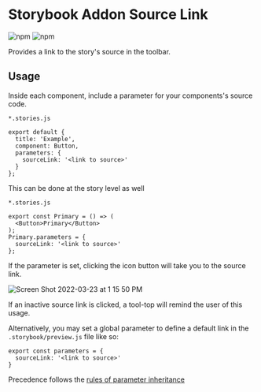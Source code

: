 # Storybook Addon Source Link
![npm](https://img.shields.io/npm/v/storybook-source-link) ![npm](https://img.shields.io/npm/dw/storybook-source-link)

Provides a link to the story's source in the toolbar.

## Usage

Inside each component, include a parameter for your components's source code.

`*.stories.js`

```
export default {
  title: 'Example',
  component: Button,
  parameters: {
    sourceLink: '<link to source>'
  }
};
```

This can be done at the story level as well

`*.stories.js`

```
export const Primary = () => (
  <Button>Primary</Button>
);
Primary.parameters = {
  sourceLink: '<link to source>'
};
```

If the parameter is set, clicking the icon button will take you to the source link.

![Screen Shot 2022-03-23 at 1 15 50 PM](https://user-images.githubusercontent.com/24869532/159789033-8aaa0813-9434-458d-ae2f-c2aae36da426.png)

If an inactive source link is clicked, a tool-top will remind the user of this usage.

Alternatively, you may set a global parameter to define a default link in the `.storybook/preview.js` file like so:

```
export const parameters = {
  sourceLink: '<link to source>'
}
```

Precedence follows the [rules of parameter inheritance](https://storybook.js.org/docs/react/writing-stories/parameters#rules-of-parameter-inheritance)
